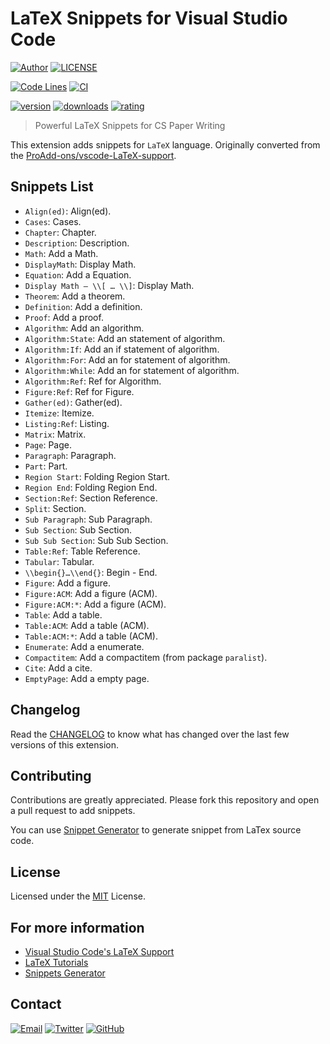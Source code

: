 # LaTeX Snippets for Visual Studio Code

[![Author](https://img.shields.io/badge/author-sabertaz-lightgrey?style=for-the-badge)](https://github.com/sabertazimi)
[![LICENSE](https://img.shields.io/github/license/sabertazimi/LaTex-snippets?style=for-the-badge)](https://raw.githubusercontent.com/sabertazimi/LaTex-snippets/main/LICENSE)

[![Code Lines](https://img.shields.io/tokei/lines/github/sabertazimi/LaTex-snippets?style=for-the-badge&logo=vim)](https://github.com/sabertazimi/LaTex-snippets)
[![CI](https://img.shields.io/github/workflow/status/sabertazimi/LaTex-snippets/CI?logo=github&style=for-the-badge)](https://github.com/sabertazimi/LaTex-snippets/actions/workflows/ci.yml)

[![version](https://img.shields.io/visual-studio-marketplace/v/sabertazimi.latex-snippets?logo=visualstudiocode&style=for-the-badge)](https://marketplace.visualstudio.com/items?itemName=sabertazimi.latex-snippets)
[![downloads](https://img.shields.io/visual-studio-marketplace/d/sabertazimi.latex-snippets?logo=visualstudiocode&style=for-the-badge)](https://marketplace.visualstudio.com/items?itemName=sabertazimi.latex-snippets)
[![rating](https://img.shields.io/visual-studio-marketplace/stars/sabertazimi.latex-snippets?logo=visualstudiocode&style=for-the-badge)](https://marketplace.visualstudio.com/items?itemName=sabertazimi.latex-snippets)

> Powerful LaTeX Snippets for CS Paper Writing

This extension adds snippets for `LaTeX` language.
Originally converted from the [ProAdd-ons/vscode-LaTeX-support](https://github.com/ProAdd-ons/vscode-LaTeX-support).

## Snippets List

- `Align(ed)`: Align(ed).
- `Cases`: Cases.
- `Chapter`: Chapter.
- `Description`: Description.
- `Math`: Add a Math.
- `DisplayMath`: Display Math.
- `Equation`: Add a Equation.
- `Display Math — \\[ … \\]`: Display Math.
- `Theorem`: Add a theorem.
- `Definition`: Add a definition.
- `Proof`: Add a proof.
- `Algorithm`: Add an algorithm.
- `Algorithm:State`: Add an statement of algorithm.
- `Algorithm:If`: Add an if statement of algorithm.
- `Algorithm:For`: Add an for statement of algorithm.
- `Algorithm:While`: Add an for statement of algorithm.
- `Algorithm:Ref`: Ref for Algorithm.
- `Figure:Ref`: Ref for Figure.
- `Gather(ed)`: Gather(ed).
- `Itemize`: Itemize.
- `Listing:Ref`: Listing.
- `Matrix`: Matrix.
- `Page`: Page.
- `Paragraph`: Paragraph.
- `Part`: Part.
- `Region Start`: Folding Region Start.
- `Region End`: Folding Region End.
- `Section:Ref`: Section Reference.
- `Split`: Section.
- `Sub Paragraph`: Sub Paragraph.
- `Sub Section`: Sub Section.
- `Sub Sub Section`: Sub Sub Section.
- `Table:Ref`: Table Reference.
- `Tabular`: Tabular.
- `\\begin{}…\\end{}`: Begin - End.
- `Figure`: Add a figure.
- `Figure:ACM`: Add a figure (ACM).
- `Figure:ACM:*`: Add a figure (ACM).
- `Table`: Add a table.
- `Table:ACM`: Add a table (ACM).
- `Table:ACM:*`: Add a table (ACM).
- `Enumerate`: Add a enumerate.
- `Compactitem`: Add a compactitem (from package `paralist`).
- `Cite`: Add a cite.
- `EmptyPage`: Add a empty page.

## Changelog

Read the [CHANGELOG](CHANGELOG.md)
to know what has changed over the last few versions of this extension.

## Contributing

Contributions are greatly appreciated.
Please fork this repository and open a pull request to add snippets.

You can use [Snippet Generator](https://snippet-generator.app)
to generate snippet from LaTex source code.

## License

Licensed under the [MIT](LICENSE) License.

## For more information

- [Visual Studio Code's LaTeX Support](https://marketplace.visualstudio.com/items?itemName=James-Yu.latex-workshop)
- [LaTeX Tutorials](https://www.overleaf.com/learn/latex/Tutorials)
- [Snippets Generator](https://github.com/pawelgrzybek/snippet-generator)

## Contact

[![Email](https://img.shields.io/badge/-Gmail-ea4335?style=for-the-badge&logo=gmail&logoColor=white)](mailto:sabertazimi@gmail.com)
[![Twitter](https://img.shields.io/badge/-Twitter-1da1f2?style=for-the-badge&logo=twitter&logoColor=white)](https://twitter.com/sabertazimi)
[![GitHub](https://img.shields.io/badge/-GitHub-181717?style=for-the-badge&logo=github&logoColor=white)](https://github.com/sabertazimi)
